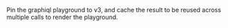 Pin the graphiql playground to v3, and cache the result to be reused across multiple calls to render the playground.
